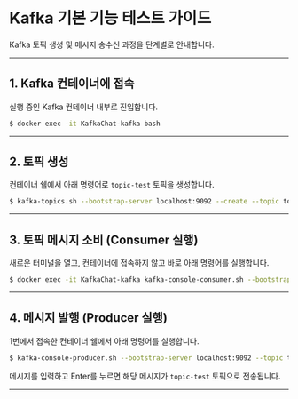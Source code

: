 # Kafka 기본 기능 테스트 가이드

Kafka 토픽 생성 및 메시지 송수신 과정을 단계별로 안내합니다.

---

## 1. Kafka 컨테이너에 접속

실행 중인 Kafka 컨테이너 내부로 진입합니다.

```bash
$ docker exec -it KafkaChat-kafka bash
```

---

## 2. 토픽 생성

컨테이너 쉘에서 아래 명령어로 `topic-test` 토픽을 생성합니다.

```bash
$ kafka-topics.sh --bootstrap-server localhost:9092 --create --topic topic-test --partitions 1 --replication-factor 1
```

---

## 3. 토픽 메시지 소비 \(Consumer 실행\)

새로운 터미널을 열고, 컨테이너에 접속하지 않고 바로 아래 명령어를 실행합니다.

```bash
$ docker exec -it KafkaChat-kafka kafka-console-consumer.sh --bootstrap-server localhost:9092 --topic topic-test --from-beginning
```

---

## 4. 메시지 발행 \(Producer 실행\)

1번에서 접속한 컨테이너 쉘에서 아래 명령어를 실행합니다.

```bash
$ kafka-console-producer.sh --bootstrap-server localhost:9092 --topic topic-test
```

메시지를 입력하고 Enter를 누르면 해당 메시지가 `topic-test` 토픽으로 전송됩니다.

---
